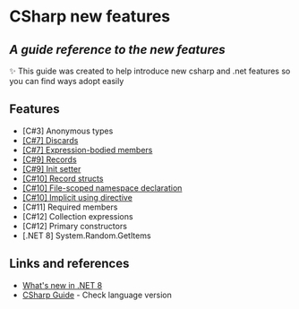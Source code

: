 # CSharp new features
## _A guide reference to the new features_

✨ This guide was created to help introduce new csharp and .net features so you can find ways adopt easily 

## Features

- [C#3] Anonymous types
- [[C#7] Discards](CSharp7/Discards.md)
- [[C#7] Expression-bodied members](CSharp7/ExpressionBodiedMembers.md)
- [[C#9] Records](CSharp9/Records.md)
- [[C#9] Init setter](CSharp9/InitSetter.md)
- [[C#10] Record structs](CSharp10/RecordStructs.md)
- [[C#10] File-scoped namespace declaration](CSharp10/FileScopedNamespace.md)
- [[C#10] Implicit using directive](CSharp10/ImplicitUsingDirective.md)
- [C#11] Required members
- [C#12] Collection expressions
- [C#12] Primary constructors
- [.NET 8] System.Random.GetItems

## Links and references

- [What's new in .NET 8](https://learn.microsoft.com/en-us/dotnet/core/whats-new/dotnet-8)
- [CSharp Guide](https://learn.microsoft.com/en-us/dotnet/csharp/language-reference/configure-language-version) - Check language version

